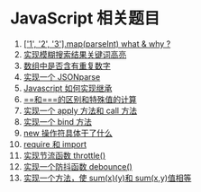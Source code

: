 # JavaScript 相关题目

1. [['1', '2', '3'].map(parseInt) what & why ?](https://github.com/kaisa911/DailyInterviewQuestion/blob/master/Questions/JavaScript/map和parseInt的题.md)
2. [实现模糊搜索结果关键词高亮](https://github.com/kaisa911/DailyInterviewQuestion/blob/master/Questions/JavaScript/实现模糊搜索结果关键词高亮.md)
3. [数组中是否含有重复数字](https://github.com/kaisa911/DailyInterviewQuestion/blob/master/Questions/JavaScript/ContainsDuplicate.md)
4. [实现一个 JSONparse](https://github.com/kaisa911/DailyInterviewQuestion/blob/master/Questions/JavaScript/实现一个JSONparse.md)
5. [Javascript 如何实现继承](https://github.com/kaisa911/DailyInterviewQuestion/blob/master/Questions/JavaScript/Javascript如何实现继承.md)
6. [==和===的区别和特殊值的计算](https://github.com/kaisa911/DailyInterviewQuestion/blob/master/Questions/JavaScript/==和===的区别和特殊值的计算.md)
7. [实现一个 apply 方法和 call 方法](https://github.com/kaisa911/DailyInterviewQuestion/blob/master/Questions/JavaScript/实现一个apply方法和call方法.md)
8. [实现一个 bind 方法](https://github.com/kaisa911/DailyInterviewQuestion/blob/master/Questions/JavaScript/实现一个bind方法.md)
9. [new 操作符具体干了什么](https://github.com/kaisa911/DailyInterviewQuestion/blob/master/Questions/JavaScript/new操作符具体干了什么.md)
10. [require 和 import](https://github.com/kaisa911/DailyInterviewQuestion/blob/master/Questions/JavaScript/require和import.md)
11. [实现节流函数 throttle()](https://github.com/kaisa911/DailyInterviewQuestion/blob/master/Answer/JavaScript/实现节流函数throttle().md)
12. [实现一个防抖函数 debounce()](https://github.com/kaisa911/DailyInterviewQuestion/blob/master/Answer/JavaScript/实现一个防抖函数debounce().md)
13. [实现一个方法，使 sum(x)(y)和 sum(x,y)值相等](https://github.com/kaisa911/DailyInterviewQuestion/blob/master/Answer/JavaScript/sum(x)(y)和sum(x,y).md)
